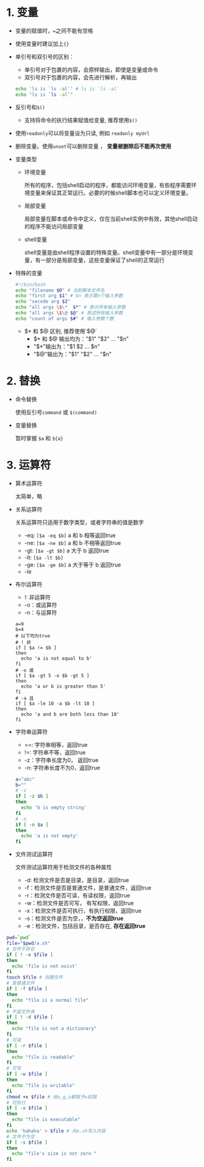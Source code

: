 # 1. 变量

- 变量的赋值时，`=`之间不能有空格
- 使用变量时建议加上`{}`
- 单引号和双引号的区别：
    - 单引号对于包裹的内容，会原样输出，即使是变量或命令
    - 双引号对于包裹的内容，会先进行解析，再输出
    
    ```sh
    echo 'ls is `ls -al`' # ls is `ls -al`
    echo "ls is `ls -al`"
    ```
- 反引号和`$()`
    - 支持将命令的执行结果赋值给变量, 推荐使用`$()`
- 使用`readonly`可以将变量设为只读, 例如 `readonly myUrl`
- 删除变量。使用`unset`可以删除变量 ， **变量被删除后不能再次使用**
- 变量类型
    - 环境变量
    
        所有的程序，包括shell启动的程序，都能访问环境变量，有些程序需要环境变量来保证其正常运行。必要的时候shell脚本也可以定义环境变量。
    - 局部变量
    
        局部变量在脚本或命令中定义，仅在当前shell实例中有效，其他shell启动的程序不能访问局部变量        

    - shell变量
        
        shell变量是由shell程序设置的特殊变量。shell变量中有一部分是环境变量，有一部分是局部变量，这些变量保证了shell的正常运行
        
- 特殊的变量
    
    ```sh
    #!/bin/bash
    echo "filename $0" # 当前脚本文件名
    echo "first arg $1" # $n 表示第n个输入参数
    echo "secode arg $2"
    echo "all args \$\*  $*" # 表示所有输入参数
    echo "all args \$\@ $@" # 表述所有输入参数
    echo "count of args $#" # 输入参数个数
    ```
    
    - $* 和 $@ 区别, 推荐使用`$@`
        - $* 和 $@ 输出均为："$1" "$2" ... "$n"
        - "$*"输出为："$1 $2 ... $n"
        - "$@"输出为："$1" "$2" ... "$n"
    

# 2. 替换
    
- 命令替换
        
    使用反引号`command` 或 `$(command)`
        
- 变量替换
        
    暂时掌握 `$a` 和 `${a}`

# 3. 运算符

- 算术运算符
    
    太简单，略    

- 关系运算符
    
    关系运算符只适用于数字类型，或者字符串的值是数字
    - -eq: `[$a -eq $b]` a 和 b 相等返回true
    - -ne: `[$a -ne $b]` a 和 b 不相等返回true
    - -gt: `[$a -gt $b]` a 大于 b 返回true
    - -lt: `[$a -lt $b]`
    - -ge: `[$a -ge $b]` a 大于等于 b 返回true
    - -le

- 布尔运算符
    
    - !: 非运算符 
    - -o：或运算符
    - -n：与运算符

    ```
    a=9
    b=4
    # 以下均为true
    # ! 非
    if [ $a != $b ] 
    then
      echo 'a is not equal to b'
    fi
    # -o 或
    if [ $a -gt 5 -o $b -gt 5 ] 
    then
      echo 'a or b is greater than 5'
    fi
    # -a 且
    if [ $a -le 10 -a $b -lt 10 ]
    then
      echo 'a and b are both less than 10'
    fi 
    ```

- 字符串运算符
    
    - ==: 字符串相等，返回true
    - !=: 字符串不等，返回true
    - -z：字符串长度为0， 返回true
    - -n: 字符串长度不为0，返回true

    ```sh
    a="abc"
    b=""
    # -z
    if [ -z $b ] 
    then
      echo 'b is empty string'
    fi
    # -n
    if [ -n $a ]
    then
      echo 'a is not empty'
    fi
    ```

- 文件测试运算符
    
    文件测试运算符用于检测文件的各种属性
    
    - -d: 检测文件是否是目录，是目录，返回true
    - -f：检测文件是否是普通文件，是普通文件，返回true
    - -r：检测文件是否可读，有读权限，返回true
    - -w：检测文件是否可写， 有写权限，返回true
    - -x：检测文件是否可执行，有执行权限，返回true
    - -s：检测文件是否为空，，**不为空返回true**
    - -e：检测文件，包括目录，是否存在, **存在返回true**
    

``` sh
pwd=`pwd`
file="$pwd/a.sh"
# 文件不存在
if [ ! -e $file ]
then
  echo 'file is not exist'
fi
touch $file # 创建文件
# 是普通文件
if [ -f $file ] 
then
  echo "file is a normal file"
fi
# 不是文件夹
if [ ! -d $file ]
then
  echo "file is not a dictionary"
fi
# 可读
if [ -r $file ]
then
  echo "file is readable"
fi
# 可写
if [ -w $file ]
then
  echo "file is writable"
fi
chmod +x $file # 给u,g,o都赋予x权限
# 可执行
if [ -x $file ]
then
  echo "file is executable"
fi
echo 'hahaha' > $file # 向a.sh写入内容
# 文件不为空
if [ -s $file ]
then
  echo "file's size is not zero "
fi
```